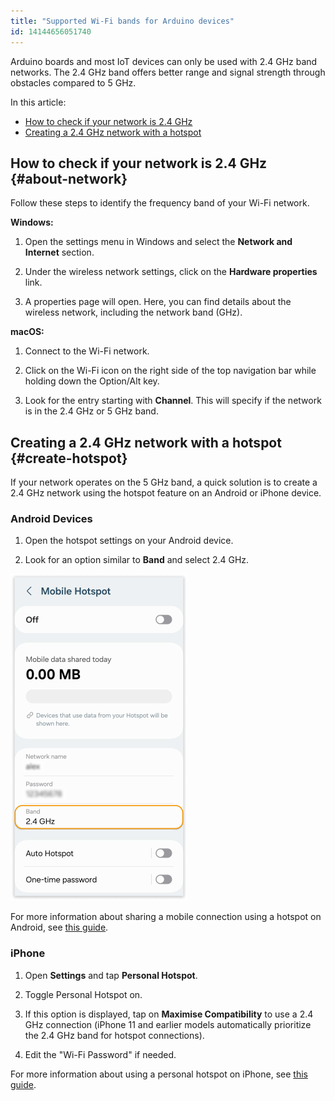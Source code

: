 ```yaml
---
title: "Supported Wi-Fi bands for Arduino devices"
id: 14144656051740
---
```


Arduino boards and most IoT devices can only be used with 2.4 GHz band networks. The 2.4 GHz band offers better range and signal strength through obstacles compared to 5 GHz.

In this article:

- [How to check if your network is 2.4 GHz](#about-network)
- [Creating a 2.4 GHz network with a hotspot](#create-hotspot)

## How to check if your network is 2.4 GHz {#about-network}

Follow these steps to identify the frequency band of your Wi-Fi network.

**Windows:**

1. Open the settings menu in Windows and select the **Network and Internet** section.

1. Under the wireless network settings, click on the **Hardware properties** link.

1. A properties page will open. Here, you can find details about the wireless network, including the network band (GHz).

**macOS:**

1. Connect to the Wi-Fi network.

1. Click on the Wi-Fi icon on the right side of the top navigation bar while holding down the Option/Alt key.

1. Look for the entry starting with **Channel**. This will specify if the network is in the 2.4 GHz or 5 GHz band.

## Creating a 2.4 GHz network with a hotspot {#create-hotspot}

If your network operates on the 5 GHz band, a quick solution is to create a 2.4 GHz network using the hotspot feature on an Android or iPhone device.

### Android Devices

1. Open the hotspot settings on your Android device.

1. Look for an option similar to **Band** and select 2.4 GHz.

![Andriod hotspot settings page](img/Andriod_hotspot_settings.png)

For more information about sharing a mobile connection using a hotspot on Android, see [this guide](https://support.google.com/android/answer/9059108).

### iPhone

1. Open **Settings** and tap **Personal Hotspot**.

1. Toggle Personal Hotspot on.

1. If this option is displayed, tap on **Maximise Compatibility** to use a 2.4 GHz connection (iPhone 11 and earlier models automatically prioritize the 2.4 GHz band for hotspot connections).

1. Edit the "Wi-Fi Password" if needed.

For more information about using a personal hotspot on iPhone, see [this guide](https://it-training.apple.com/tutorials/support/sup040/).
